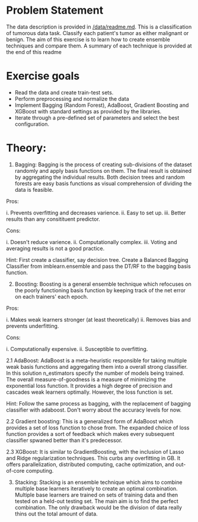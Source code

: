 # Problem Statement

The data description is provided in [/data/readme.md](https://github.com/gimseng/99-ML-Learning-Projects/blob/master/006/data/readme.md). This is a classification of tumorous data task. Classify each patient's tumor as either malignant or benign. 
The aim of this exercise is to learn how to create ensemble techniques and compare them. 
A summary of each technique is provided at the end of this readme


# Exercise goals

- Read the data and create train-test sets. 
- Perform preprocessing and normalize the data
- Implement Bagging (Random Forest), AdaBoost, Gradient Boosting and XGBoost with standard settings as provided by the libraries. 
- Iterate through a pre-defined set of parameters and select the best configuration. 


# Theory:

1. Bagging: Bagging is the process of creating sub-divisions of the dataset randomly and apply basis functions on them. The final result is obtained by aggregating the individual results. Both decision trees and random forests are easy basis functions as visual comprehension of dividing the data is feasible. 

Pros:

i. Prevents overfitting and decreases varience. 
ii. Easy to set up.
iii. Better results than any consitituent predictor.

Cons:

i. Doesn't reduce varience.
ii. Computationally complex.
iii. Voting and averaging results is not a good practice. 

Hint: First create a classifier, say decision tree. Create a Balanced Bagging Classifier from imblearn.ensemble and pass the DT/RF to the bagging basis function. 

2. Boosting: Boosting is a general ensemble technique which refocuses on the poorly functioning basis function by keeping track of the net error on each trainers' each epoch. 

Pros:

i. Makes weak learners stronger (at least theoretically)
ii. Removes bias and prevents underfitting. 

Cons:

i. Computationally expensive.
ii. Susceptible to overfitting. 

2.1 AdaBoost: AdaBoost is a meta-heuristic responsible for taking multiple weak basis functions and aggregating them into a overall strong classifier. In this solution n_estimators specify the number of models being trained. The overall measure-of-goodness is a measure of minimizing the exponential loss function. It provides a high degree of precision and cascades weak learners optimally. However, the loss function is set. 

Hint: Follow the same process as bagging, with the replacement of bagging classifier with adaboost. Don't worry about the accuracy levels for now. 

2.2 Gradient boosting: This is a generalized form of AdaBoost which provides a set of loss function to chose from. The expanded choice of loss function provides a sort of feedback which makes every subsequent classifier spwaned better than it's predecessor. 

2.3 XGBoost: It is similar to GradientBoosting, with the inclusion of Lasso and Ridge regularization techniques. This curbs any overfitting in GB. It offers parallelization,  distributed computing, cache optimization, and out-of-core computing.

3. Stacking: Stacking is an ensemble technique which aims to combine multiple base learners iteratively to create an optimal combination. Multiple base learners are trained on sets of training data and then tested on a held-out testing set. The main aim is to find the perfect combination. The only drawback would be the division of data really thins out the total amount of data. 
